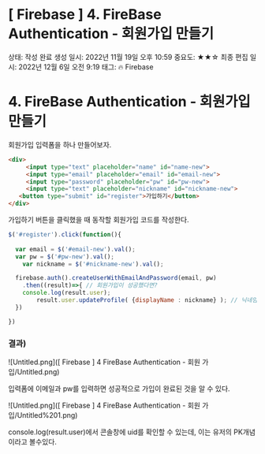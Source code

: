 # [ Firebase ] 4. FireBase Authentication - 회원가입 만들기

상태: 작성 완료
생성 일시: 2022년 11월 19일 오후 10:59
중요도: ★★☆
최종 편집 일시: 2022년 12월 6일 오전 9:19
태그: 🔥 Firebase

# 4. FireBase Authentication - 회원가입 만들기

회원가입 입력폼을 하나 만들어보자.

```html
<div>
	 <input type="text" placeholder="name" id="name-new">
	 <input type="email" placeholder="email" id="email-new">
	 <input type="password" placeholder="pw" id="pw-new">
	 <input type="text" placeholder="nickname" id="nickname-new">
   <button type="submit" id="register">가입하기</button>
</div>
```

가입하기 버튼을 클릭했을 때 동작할 회원가입 코드를 작성한다.

```jsx
$('#register').click(function(){
  
  var email = $('#email-new').val();
  var pw = $('#pw-new').val();
	var nickname = $('#nickname-new').val();

  firebase.auth().createUserWithEmailAndPassword(email, pw)
	.then((result)=>{ // 회원가입이 성공했다면?
    console.log(result.user);
		result.user.updateProfile( {displayName : nickname} ); // 닉네임 설정 : 유저 객체 안의 displayname 속성값을 폼에 입력했던 닉네임 데이터로 바꾼다
  })

})
```

### 결과)

![Untitled.png]([ Firebase ] 4 FireBase Authentication - 회원 가입/Untitled.png)

입력폼에 이메일과 pw를 입력하면 성공적으로 가입이 완료된 것을 알 수 있다.

![Untitled.png]([ Firebase ] 4 FireBase Authentication - 회원 가입/Untitled%201.png)

console.log(result.user)에서 콘솔창에 uid를 확인할 수 있는데, 이는 유저의 PK개념이라고 볼수있다.